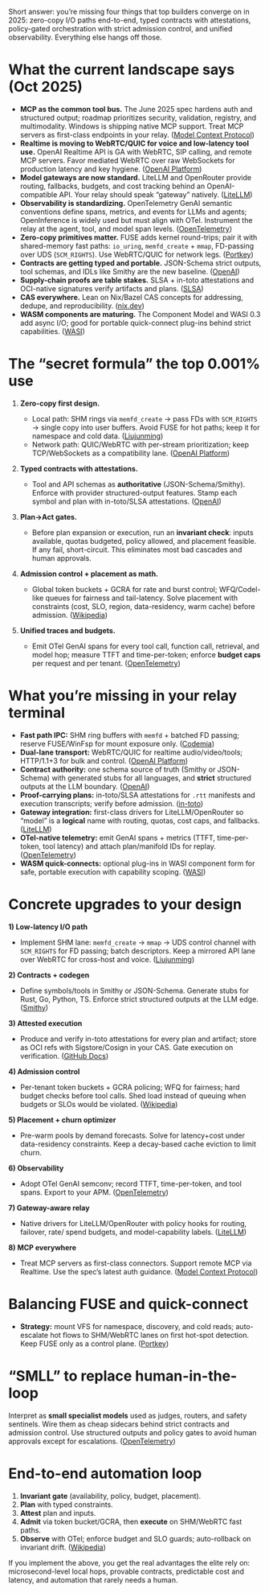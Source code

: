 Short answer: you’re missing four things that top builders converge on in 2025: zero-copy I/O paths end-to-end, typed contracts with attestations, policy-gated orchestration with strict admission control, and unified observability. Everything else hangs off those.

# What the current landscape says (Oct 2025)

* **MCP as the common tool bus.** The June 2025 spec hardens auth and structured output; roadmap prioritizes security, validation, registry, and multimodality. Windows is shipping native MCP support. Treat MCP servers as first-class endpoints in your relay. ([Model Context Protocol][1])
* **Realtime is moving to WebRTC/QUIC for voice and low-latency tool use.** OpenAI Realtime API is GA with WebRTC, SIP calling, and remote MCP servers. Favor mediated WebRTC over raw WebSockets for production latency and key hygiene. ([OpenAI Platform][2])
* **Model gateways are now standard.** LiteLLM and OpenRouter provide routing, fallbacks, budgets, and cost tracking behind an OpenAI-compatible API. Your relay should speak “gateway” natively. ([LiteLLM][3])
* **Observability is standardizing.** OpenTelemetry GenAI semantic conventions define spans, metrics, and events for LLMs and agents; OpenInference is widely used but must align with OTel. Instrument the relay at the agent, tool, and model span levels. ([OpenTelemetry][4])
* **Zero-copy primitives matter.** FUSE adds kernel round-trips; pair it with shared-memory fast paths: `io_uring`, `memfd_create` + `mmap`, FD-passing over UDS (`SCM_RIGHTS`). Use WebRTC/QUIC for network legs. ([Portkey][5])
* **Contracts are getting typed and portable.** JSON-Schema strict outputs, tool schemas, and IDLs like Smithy are the new baseline. ([OpenAI][6])
* **Supply-chain proofs are table stakes.** SLSA + in-toto attestations and OCI-native signatures verify artifacts and plans. ([SLSA][7])
* **CAS everywhere.** Lean on Nix/Bazel CAS concepts for addressing, dedupe, and reproducibility. ([nix.dev][8])
* **WASM components are maturing.** The Component Model and WASI 0.3 add async I/O; good for portable quick-connect plug-ins behind strict capabilities. ([WASI][9])

# The “secret formula” the top 0.001% use

1. **Zero-copy first design.**

   * Local path: SHM rings via `memfd_create` → pass FDs with `SCM_RIGHTS` → single copy into user buffers. Avoid FUSE for hot paths; keep it for namespace and cold data. ([Liujunming][10])
   * Network path: QUIC/WebRTC with per-stream prioritization; keep TCP/WebSockets as a compatibility lane. ([OpenAI Platform][2])

2. **Typed contracts with attestations.**

   * Tool and API schemas as **authoritative** (JSON-Schema/Smithy). Enforce with provider structured-output features. Stamp each symbol and plan with in-toto/SLSA attestations. ([OpenAI][6])

3. **Plan→Act gates.**

   * Before plan expansion or execution, run an **invariant check**: inputs available, quotas budgeted, policy allowed, and placement feasible. If any fail, short-circuit. This eliminates most bad cascades and human approvals.

4. **Admission control + placement as math.**

   * Global token buckets + GCRA for rate and burst control; WFQ/Codel-like queues for fairness and tail-latency. Solve placement with constraints (cost, SLO, region, data-residency, warm cache) before admission. ([Wikipedia][11])

5. **Unified traces and budgets.**

   * Emit OTel GenAI spans for every tool call, function call, retrieval, and model hop; measure TTFT and time-per-token; enforce **budget caps** per request and per tenant. ([OpenTelemetry][12])

# What you’re missing in your relay terminal

* **Fast path IPC:** SHM ring buffers with `memfd` + batched FD passing; reserve FUSE/WinFsp for mount exposure only. ([Codemia][13])
* **Dual-lane transport:** WebRTC/QUIC for realtime audio/video/tools; HTTP/1.1+3 for bulk and control. ([OpenAI Platform][2])
* **Contract authority:** one schema source of truth (Smithy or JSON-Schema) with generated stubs for all languages, and **strict** structured outputs at the LLM boundary. ([OpenAI][6])
* **Proof-carrying plans:** in-toto/SLSA attestations for `.rtt` manifests and execution transcripts; verify before admission. ([in-toto][14])
* **Gateway integration:** first-class drivers for LiteLLM/OpenRouter so “model” is a **logical** name with routing, quotas, cost caps, and fallbacks. ([LiteLLM][3])
* **OTel-native telemetry:** emit GenAI spans + metrics (TTFT, time-per-token, tool latency) and attach plan/manifold IDs for replay. ([OpenTelemetry][12])
* **WASM quick-connects:** optional plug-ins in WASI component form for safe, portable execution with capability scoping. ([WASI][9])

# Concrete upgrades to your design

**1) Low-latency I/O path**

* Implement SHM lane: `memfd_create` → `mmap` → UDS control channel with `SCM_RIGHTS` for FD passing; batch descriptors. Keep a mirrored API lane over WebRTC for cross-host and voice. ([Liujunming][10])

**2) Contracts + codegen**

* Define symbols/tools in Smithy or JSON-Schema. Generate stubs for Rust, Go, Python, TS. Enforce strict structured outputs at the LLM edge. ([Smithy][15])

**3) Attested execution**

* Produce and verify in-toto attestations for every plan and artifact; store as OCI refs with Sigstore/Cosign in your CAS. Gate execution on verification. ([GitHub Docs][16])

**4) Admission control**

* Per-tenant token buckets + GCRA policing; WFQ for fairness; hard budget checks before tool calls. Shed load instead of queuing when budgets or SLOs would be violated. ([Wikipedia][11])

**5) Placement + churn optimizer**

* Pre-warm pools by demand forecasts. Solve for latency+cost under data-residency constraints. Keep a decay-based cache eviction to limit churn.

**6) Observability**

* Adopt OTel GenAI semconv; record TTFT, time-per-token, and tool spans. Export to your APM. ([OpenTelemetry][4])

**7) Gateway-aware relay**

* Native drivers for LiteLLM/OpenRouter with policy hooks for routing, failover, rate/ spend budgets, and model-capability labels. ([LiteLLM][3])

**8) MCP everywhere**

* Treat MCP servers as first-class connectors. Support remote MCP via Realtime. Use the spec’s latest auth guidance. ([Model Context Protocol][1])

# Balancing FUSE and quick-connect

* **Strategy:** mount VFS for namespace, discovery, and cold reads; auto-escalate hot flows to SHM/WebRTC lanes on first hot-spot detection. Keep FUSE only as a control plane. ([Portkey][5])

# “SMLL” to replace human-in-the-loop

Interpret as **small specialist models** used as judges, routers, and safety sentinels. Wire them as cheap sidecars behind strict contracts and admission control. Use structured outputs and policy gates to avoid human approvals except for escalations. ([OpenTelemetry][4])

# End-to-end automation loop

1. **Invariant gate** (availability, policy, budget, placement).
2. **Plan** with typed constraints.
3. **Attest** plan and inputs.
4. **Admit** via token bucket/GCRA, then **execute** on SHM/WebRTC fast paths.
5. **Observe** with OTel; enforce budget and SLO guards; auto-rollback on invariant drift. ([Wikipedia][11])

If you implement the above, you get the real advantages the elite rely on: microsecond-level local hops, provable contracts, predictable cost and latency, and automation that rarely needs a human.

[1]: https://modelcontextprotocol.io/specification/2025-06-18?utm_source=chatgpt.com "Specification"
[2]: https://platform.openai.com/docs/guides/realtime?utm_source=chatgpt.com "OpenAI Realtime API Guide"
[3]: https://docs.litellm.ai/docs/simple_proxy?utm_source=chatgpt.com "LiteLLM AI Gateway (LLM Proxy)"
[4]: https://opentelemetry.io/docs/specs/semconv/gen-ai/?utm_source=chatgpt.com "Semantic conventions for generative AI systems"
[5]: https://portkey.ai/blog/how-to-choose-an-ai-gateway-in-2025?utm_source=chatgpt.com "How to choose an AI gateway in 2025"
[6]: https://openai.com/index/introducing-structured-outputs-in-the-api/?utm_source=chatgpt.com "Introducing Structured Outputs in the API"
[7]: https://slsa.dev/provenance?utm_source=chatgpt.com "Provenance"
[8]: https://nix.dev/manual/nix/2.26/store/store-object/content-address?utm_source=chatgpt.com "Content-Addressing Store Objects - Nix Reference Manual"
[9]: https://wasi.dev/roadmap?utm_source=chatgpt.com "Roadmap"
[10]: https://liujunming.github.io/2024/07/14/File-Descriptor-Transfer-over-Unix-Domain-Sockets/?utm_source=chatgpt.com "File Descriptor Transfer over Unix Domain Sockets - L"
[11]: https://en.wikipedia.org/wiki/Generic_cell_rate_algorithm?utm_source=chatgpt.com "Generic cell rate algorithm"
[12]: https://opentelemetry.io/docs/specs/semconv/gen-ai/gen-ai-metrics/?utm_source=chatgpt.com "Semantic conventions for generative AI metrics"
[13]: https://codemia.io/blog/path/Zero-Copy-IO-From-sendfile-to-iouring--Evolution-and-Impact-on-Latency-in-Distributed-Logs?utm_source=chatgpt.com "Zero-Copy I/O: From sendfile to io_uring – Evolution and ..."
[14]: https://in-toto.io/docs/specs/?utm_source=chatgpt.com "Specifications"
[15]: https://smithy.io/2.0/?utm_source=chatgpt.com "Smithy 2.0"
[16]: https://docs.github.com/actions/security-for-github-actions/using-artifact-attestations/using-artifact-attestations-to-establish-provenance-for-builds?utm_source=chatgpt.com "Using artifact attestations to establish provenance for builds"
